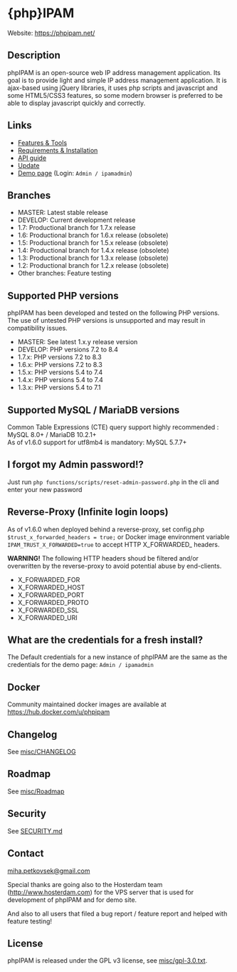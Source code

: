 # {php}IPAM
Website: https://phpipam.net/

## Description
phpIPAM is an open-source web IP address management application. Its goal is to provide light and simple IP address management application.
It is ajax-based using jQuery libraries, it uses php scripts and javascript and some HTML5/CSS3 features, so some modern browser is preferred
to be able to display javascript quickly and correctly.

## Links
 - [Features & Tools](https://phpipam.net/documents/features/)
 - [Requirements & Installation](https://phpipam.net/documents/installation/)
 - [API guide](https://phpipam.net/api-documentation/)
 - [Update](https://phpipam.net/documents/upgrade/)
 - [Demo page](http://demo.phpipam.net) (Login: `Admin / ipamadmin`)

## Branches
 - MASTER: Latest stable release
 - DEVELOP: Current development release
 - 1.7: Productional branch for 1.7.x release
 - 1.6: Productional branch for 1.6.x release (obsolete)
 - 1.5: Productional branch for 1.5.x release (obsolete)
 - 1.4: Productional branch for 1.4.x release (obsolete)
 - 1.3: Productional branch for 1.3.x release (obsolete)
 - 1.2: Productional branch for 1.2.x release (obsolete)
 - Other branches: Feature testing

## Supported PHP versions

phpIPAM has been developed and tested on the following PHP versions.\
The use of untested PHP versions is unsupported and may result in compatibility issues.

- MASTER: See latest 1.x.y release version
- DEVELOP: PHP versions 7.2 to 8.4
- 1.7.x: PHP versions 7.2 to 8.3
- 1.6.x: PHP versions 7.2 to 8.3
- 1.5.x: PHP versions 5.4 to 7.4
- 1.4.x: PHP versions 5.4 to 7.4
- 1.3.x: PHP versions 5.4 to 7.1

## Supported MySQL / MariaDB versions

Common Table Expressions (CTE) query support highly recommended : MySQL 8.0+ / MariaDB 10.2.1+ \
As of v1.6.0 support for utf8mb4 is mandatory: MySQL 5.7.7+

## I forgot my Admin password!?
Just run `php functions/scripts/reset-admin-password.php` in the cli and enter your new password

## Reverse-Proxy (Infinite login loops)
As of v1.6.0 when deployed behind a reverse-proxy, set config.php `$trust_x_forwarded_headers = true;` or Docker image environment variable `IPAM_TRUST_X_FORWARDED=true` to accept HTTP X_FORWARDED_ headers.

**WARNING!** The following HTTP headers shoud be filtered and/or overwritten by the reverse-proxy to avoid potential abuse by end-clients.

- X_FORWARDED_FOR
- X_FORWARDED_HOST
- X_FORWARDED_PORT
- X_FORWARDED_PROTO
- X_FORWARDED_SSL
- X_FORWARDED_URI

## What are the credentials for a fresh install?
The Default credentials for a new instance of phpIPAM are the same as the credentials for
the demo page: `Admin / ipamadmin`

## Docker
Community maintained docker images are available at https://hub.docker.com/u/phpipam

## Changelog
See [misc/CHANGELOG](misc/CHANGELOG)

## Roadmap
See [misc/Roadmap](misc/Roadmap)

## Security

See [SECURITY.md](SECURITY.md)

## Contact
miha.petkovsek@gmail.com

Special thanks are going also to the Hosterdam team (http://www.hosterdam.com) for the VPS server
that is used for development of phpIPAM and for demo site.

And also to all users that filed a bug report / feature report and helped with feature testing!

## License
phpIPAM is released under the GPL v3 license, see [misc/gpl-3.0.txt](misc/gpl-3.0.txt).
